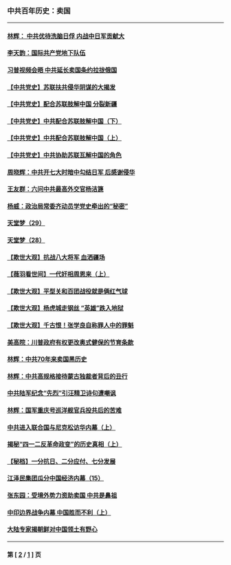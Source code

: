 ### 中共百年历史：卖国
---
#### [林辉： 中共优待洗脑日俘 内战中日军贡献大](../../pages/nf1176117/n13624644.md?05140430) 
#### [李天韵：国际共产党地下队伍](../../pages/nf1176117/n13611808.md?05140430) 
#### [习普视频会晤 中共延长卖国条约拉拢俄国](../../pages/nf1176117/n13060971.md?05140430) 
#### [【中共党史】苏联扶共侵华阴谋的大揭发](../../pages/nf1176117/n13056050.md?05140430) 
#### [【中共党史】配合苏联肢解中国 分裂新疆](../../pages/nf1176117/n13040700.md?05140430) 
#### [【中共党史】中共配合苏联肢解中国（下）](../../pages/nf1176117/n13035660.md?05140430) 
#### [【中共党史】中共配合苏联肢解中国（上）](../../pages/nf1176117/n13030262.md?05140430) 
#### [【中共党史】中共协助苏联瓦解中国的角色](../../pages/nf1176117/n13018109.md?05140430) 
#### [周晓辉：中共开七大时暗中勾结日军 后感谢侵华](../../pages/nf1176117/n12921960.md?05140430) 
#### [王友群：六问中共最高外交官杨洁篪](../../pages/nf1176117/n12836495.md?05140430) 
#### [杨威：政治局常委齐动员学党史牵出的“秘密”](../../pages/nf1176117/n12764642.md?05140430) 
#### [天堂梦（29）](../../pages/nf1176117/n12408465.md?05140430) 
#### [天堂梦（28）](../../pages/nf1176117/n12408309.md?05140430) 
#### [【欺世大观】抗战八大将军 血洒疆场](../../pages/nf1176117/n12357044.md?05140430) 
#### [【薇羽看世间】一代奸相周恩来（上）](../../pages/nf1176117/n12401109.md?05140430) 
#### [【欺世大观】平型关和百团战役就是俩红气球](../../pages/nf1176117/n12359157.md?05140430) 
#### [【欺世大观】杨虎城走钢丝 “英雄”跌入地狱](../../pages/nf1176117/n12358840.md?05140430) 
#### [【欺世大观】千古恨！张学良自称罪人中的罪魁](../../pages/nf1176117/n12358629.md?05140430) 
#### [美高院：川普政府有权更改奥式健保的节育条款](../../pages/nf1176117/n12242171.md?05140430) 
#### [林辉：中共70年来卖国黑历史](../../pages/nf1176117/n11552181.md?05140430) 
#### [林辉：中共高规格接待蒙古独裁者背后的丑行](../../pages/nf1176117/n11225005.md?05140430) 
#### [中共陆军纪念“先烈”引汪精卫诗句遭嘲讽](../../pages/nf1176117/n11153345.md?05140430) 
#### [林辉：国军重庆号巡洋舰官兵投共后的苦难](../../pages/nf1176117/n10997801.md?05140430) 
#### [中共进入联合国与尼克松访华内幕（上）](../../pages/nf1176117/n10138788.md?05140430) 
#### [揭秘“四一二反革命政变”的历史真相（上）](../../pages/nf1176117/n9996650.md?05140430) 
#### [【秘档】一分抗日、二分应付、七分发展](../../pages/nf1176117/n9331484.md?05140430) 
#### [江泽民集团瓜分中国经济内幕（15）](../../pages/nf1176117/n9268584.md?05140430) 
#### [张东园：受境外势力资助卖国 中共是鼻祖](../../pages/nf1176117/n9272480.md?05140430) 
#### [中印边界战争内幕 中国胜而不利（上）](../../pages/nf1176117/n9252458.md?05140430) 
#### [大陆专家揭朝鲜对中国领土有野心](../../pages/nf1176117/n9074056.md?05140430) 

---
#### 第 [ [2](./2.md?05140430) / [1](./1.md?05140430) ] 页
